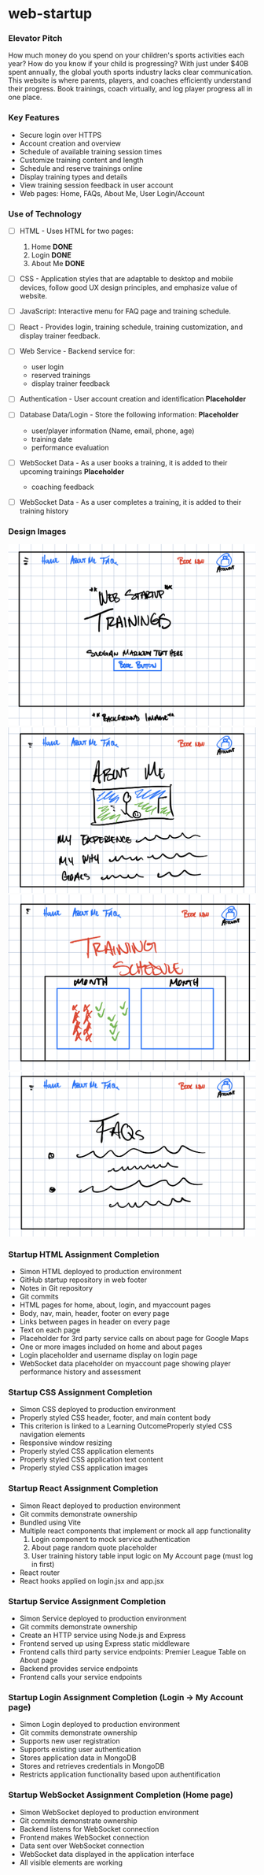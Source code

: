 # web-startup

### Elevator Pitch
How much money do you spend on your children's sports activities each year? How do you know if your child is progressing? With just under $40B spent annually, the global youth sports industry lacks clear communication. This website is where parents, players, and coaches efficiently understand their progress. Book trainings, coach virtually, and log player progress all in one place. 

### Key Features
- Secure login over HTTPS
- Account creation and overview
- Schedule of available training session times
- Customize training content and length 
- Schedule and reserve trainings online
- Display training types and details
- View training session feedback in user account
- Web pages: Home, FAQs, About Me, User Login/Account



### Use of Technology
- [ ] HTML - Uses HTML for two pages:
  1. Home **DONE**
  2. Login **DONE**
  3. About Me **DONE**

- [ ] CSS - Application styles that are adaptable to desktop and mobile devices, follow good UX design principles, and emphasize value of website.
- [ ] JavaScript: Interactive menu for FAQ page and training schedule.
- [ ] React - Provides login, training schedule, training customization, and display trainer feedback.
- [ ] Web Service - Backend service for:
  - user login
  - reserved trainings
  - display trainer feedback
- [ ] Authentication - User account creation and identification **Placeholder**
- [ ] Database Data/Login - Store the following information: **Placeholder**
  - user/player information (Name, email, phone, age)
  - training date
  - performance evaluation 
- [ ] WebSocket Data - As a user books a training, it is added to their upcoming trainings **Placeholder**
  - coaching feedback 
- [ ] WebSocket Data - As a user completes a training, it is added to their training history

### Design Images

![Home Page Sketch](Web-Startup-Home.png)
![FAQ Page Sketch](Web-Startup-About.png)
![Training Schedule Page Sketch](Web-Startup-Schedule.png)
![About Page Sketch](Web-Startup-FAQ.png)


### Startup HTML Assignment Completion
- Simon HTML deployed to production environment
- GitHub startup repository in web footer
- Notes in Git repository
- Git commits
- HTML pages for home, about, login, and myaccount pages
- Body, nav, main, header, footer on every page
- Links between pages in header on every page
- Text on each page
- Placeholder for 3rd party service calls on about page for Google Maps
- One or more images included on home and about pages
- Login placeholder and username display on login page
- WebSocket data placeholder on myaccount page showing player performance history and assessment

### Startup CSS Assignment Completion
- Simon CSS deployed to production environment
- Properly styled CSS header, footer, and main content body
- This criterion is linked to a Learning OutcomeProperly styled CSS navigation elements
- Responsive window resizing
- Properly styled CSS application elements
- Properly styled CSS application text content
- Properly styled CSS application images

### Startup React Assignment Completion
- Simon React deployed to production environment
- Git commits demonstrate ownership
- Bundled using Vite
- Multiple react components that implement or mock all app functionality
  1. Login component to mock service authentication
  2. About page random quote placeholder
  3. User training history table input logic on My Account page (must log in first)
- React router
- React hooks applied on login.jsx and app.jsx

### Startup Service Assignment Completion
- Simon Service deployed to production environment
- Git commits demonstrate ownership
- Create an HTTP service using Node.js and Express
- Frontend served up using Express static middleware
- Frontend calls third party service endpoints: Premier League Table on About page
- Backend provides service endpoints
- Frontend calls your service endpoints

### Startup Login Assignment Completion (Login -> My Account page)
- Simon Login deployed to production environment
- Git commits demonstrate ownership
- Supports new user registration
- Supports existing user authentication
- Stores application data in MongoDB
- Stores and retrieves credentials in MongoDB
- Restricts application functionality based upon authentification

### Startup WebSocket Assignment Completion (Home page)
- Simon WebSocket deployed to production environment
- Git commits demonstrate ownership
- Backend listens for WebSocket connection
- Frontend makes WebSocket connection
- Data sent over WebSocket connection
- WebSocket data displayed in the application interface
- All visible elements are working